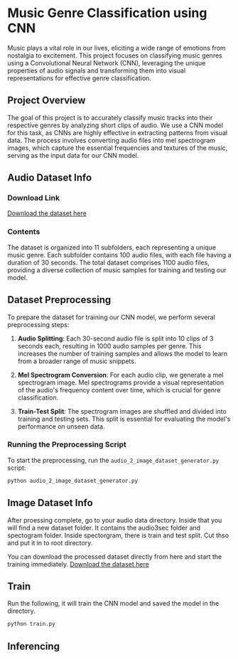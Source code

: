 # Music Genre Classification using CNN

Music plays a vital role in our lives, eliciting a wide range of emotions from nostalgia to excitement. This project focuses on classifying music genres using a Convolutional Neural Network (CNN), leveraging the unique properties of audio signals and transforming them into visual representations for effective genre classification.

## Project Overview

The goal of this project is to accurately classify music tracks into their respective genres by analyzing short clips of audio. We use a CNN model for this task, as CNNs are highly effective in extracting patterns from visual data. The process involves converting audio files into mel spectrogram images, which capture the essential frequencies and textures of the music, serving as the input data for our CNN model.

## Audio Dataset Info

### Download Link

[Download the dataset here](#)  <!-- Add your actual download link here -->

### Contents

The dataset is organized into 11 subfolders, each representing a unique music genre. Each subfolder contains 100 audio files, with each file having a duration of 30 seconds. The total dataset comprises 1100 audio files, providing a diverse collection of music samples for training and testing our model.

## Dataset Preprocessing

To prepare the dataset for training our CNN model, we perform several preprocessing steps:

1. **Audio Splitting**: Each 30-second audio file is split into 10 clips of 3 seconds each, resulting in 1000 audio samples per genre. This increases the number of training samples and allows the model to learn from a broader range of music snippets.

2. **Mel Spectrogram Conversion**: For each audio clip, we generate a mel spectrogram image. Mel spectrograms provide a visual representation of the audio's frequency content over time, which is crucial for genre classification.

3. **Train-Test Split**: The spectrogram images are shuffled and divided into training and testing sets. This split is essential for evaluating the model's performance on unseen data.

### Running the Preprocessing Script

To start the preprocessing, run the `audio_2_image_dataset_generator.py` script:

```bash
python audio_2_image_dataset_generator.py
```

## Image Dataset Info
After proessing complete, go to your audio data directory. Inside that you will find a new dataset folder. It contains the audio3sec folder and spectogram folder. Inside spectorgram, there is train and test split. Cut thso and put it in to root directory. 

You can download the processed dataset directly from here and start the training immediately. 
[Download the dataset here](https://drive.google.com/file/d/1_Yc3AGMdtZK9dAaIf2ufPy_pfL4Y1YLh/view?usp=sharing )  

## Train 
Run the following, it will train the CNN model and saved the model in the directory. 
```bash
python train.py
```

## Inferencing  
